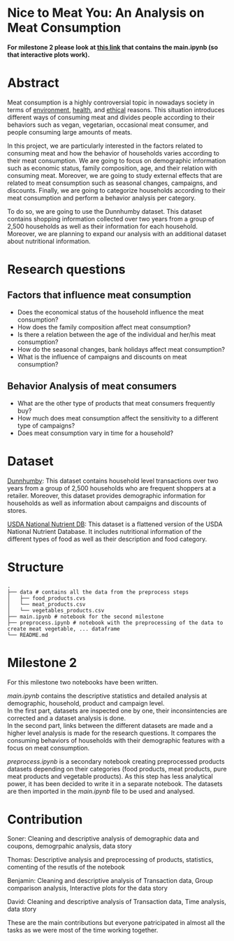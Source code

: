 # Nice to Meat You: An Analysis on Meat Consumption

**For milestone 2 please look at [this link](https://nbviewer.jupyter.org/github/BenjaminEngelman/ADA-Project/blob/master/main.ipynb?flush_cache=true) that contains the main.ipynb (so that interactive plots work).**

# Abstract
Meat consumption is a highly controversial topic in nowadays society in terms of [environment](https://www.theguardian.com/environment/2018/oct/10/huge-reduction-in-meat-eating-essential-to-avoid-climate-breakdown), [health](https://gamechangersmovie.com/), and [ethical](http://traslosmuros.com/en/slaughterhouse-documentary/) reasons. This situation introduces different ways of consuming meat and divides people according to their behaviors such as vegan, vegetarian, occasional meat consumer, and people consuming large amounts of meats.

In this project, we are particularly interested in the factors related to consuming meat and how the behavior of households varies according to their meat consumption. We are going to focus on demographic information such as economic status, family composition, age, and their relation with consuming meat. Moreover, we are going to study external effects that are related to meat consumption such as seasonal changes, campaigns, and discounts. Finally, we are going to categorize households according to their meat consumption and perform a behavior analysis per category.

To do so, we are going to use the Dunnhumby dataset. This dataset contains shopping information collected over two years from a group of 2,500 households as well as their information for each household. Moreover, we are planning to expand our analysis with an additional dataset about nutritional information.

# Research questions
## Factors that influence meat consumption
* Does the economical status of the household influence the meat consumption?
* How does the family composition affect meat consumption?
* Is there a relation between the age of the individual and her/his meat consumption?
* How do the seasonal changes, bank holidays affect meat consumption?
* What is the influence of campaigns and discounts on meat consumption?
## Behavior Analysis of meat consumers
* What are the other type of products that meat consumers frequently buy?
* How much does meat consumption affect the sensitivity to a different type of campaigns?
* Does meat consumption vary in time for a household?

# Dataset
[Dunnhumby](https://www.dunnhumby.com/careers/engineering/sourcefiles): This dataset contains household level transactions over two years from a group of 2,500 households who are frequent shoppers at a retailer. Moreover, this dataset provides demographic information for households as well as information about campaigns and discounts of stores.

[USDA National Nutrient DB](https://data.world/craigkelly/usda-national-nutrient-db): This dataset is a flattened version of the USDA National Nutrient Database. It includes nutritional information of the different types of food as well as their description and food category.

# Structure
```
.
├── data # contains all the data from the preprocess steps
│   ├── food_products.cvs
│   └── meat_products.csv
│   └── vegetables_products.csv
├── main.ipynb # notebook for the second milestone
├── preprocess.ipynb # notebook with the preprocessing of the data to create meat vegetable, ... dataframe
└── README.md
```

# Milestone 2
For this milestone two notebooks have been written.

*main.ipynb* contains the descriptive statistics and detailed analysis at demographic, household, product and campaign level. <br/>
In the first part, datasets are inspected one by one, their inconsintencies are corrected and a dataset analysis is done.<br/>
In the second part, links between the different datasets are made and a higher level analysis is made for the research questions.
It compares the consuming behaviors of households with their demographic features with a focus on meat consumption.

*preprocess.ipynb* is a secondary notebook creating preprocessed products datasets depending on their categories (food products, meat products, pure meat products and vegetable products). As this step has less analytical power, it has been decided to write it in a separate notebook. The datasets are then imported in the *main.ipynb* file to be used and analysed.

# Contribution

Soner: Cleaning and descriptive analysis of demographic data and coupons, demogrpahic analysis, data story

Thomas: Descriptive analysis and preprocessing of products, statistics, comenting of the resutls of the notebook

Benjamin: Cleaning and descriptive analysis of Transaction data, Group comparison analysis, Interactive plots for the data story

David: Cleaning and descriptive analysis of Transaction data, Time analysis, data story

These are the main contributions but everyone patricipated in almost all the tasks as we were most of the time working together.
